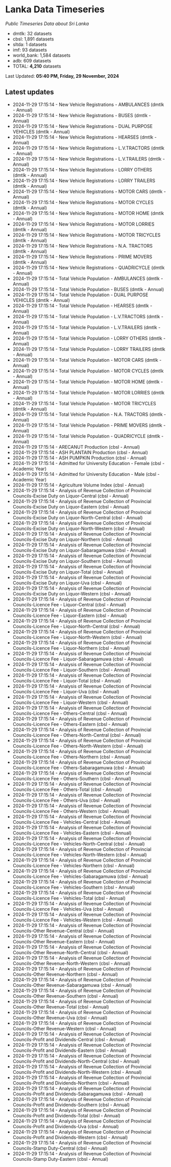 # Lanka Data Timeseries
*Public Timeseries Data about Sri Lanka*

* dmtlk: 32 datasets
* cbsl: 1,891 datasets
* sltda: 1 datasets
* imf: 93 datasets
* world_bank: 1,584 datasets
* adb: 609 datasets
* TOTAL: **4,210** datasets

Last Updated: **05:40 PM, Friday, 29 November, 2024**

## Latest updates

* 2024-11-29 17:15:14 - New Vehicle Registrations - AMBULANCES (dmtlk - Annual)
* 2024-11-29 17:15:14 - New Vehicle Registrations - BUSES (dmtlk - Annual)
* 2024-11-29 17:15:14 - New Vehicle Registrations - DUAL PURPOSE VEHICLES (dmtlk - Annual)
* 2024-11-29 17:15:14 - New Vehicle Registrations - HEARSES (dmtlk - Annual)
* 2024-11-29 17:15:14 - New Vehicle Registrations - L.V.TRACTORS (dmtlk - Annual)
* 2024-11-29 17:15:14 - New Vehicle Registrations - L.V.TRAILERS (dmtlk - Annual)
* 2024-11-29 17:15:14 - New Vehicle Registrations - LORRY OTHERS (dmtlk - Annual)
* 2024-11-29 17:15:14 - New Vehicle Registrations - LORRY TRAILERS (dmtlk - Annual)
* 2024-11-29 17:15:14 - New Vehicle Registrations - MOTOR CARS (dmtlk - Annual)
* 2024-11-29 17:15:14 - New Vehicle Registrations - MOTOR CYCLES (dmtlk - Annual)
* 2024-11-29 17:15:14 - New Vehicle Registrations - MOTOR HOME (dmtlk - Annual)
* 2024-11-29 17:15:14 - New Vehicle Registrations - MOTOR LORRIES (dmtlk - Annual)
* 2024-11-29 17:15:14 - New Vehicle Registrations - MOTOR TRICYCLES (dmtlk - Annual)
* 2024-11-29 17:15:14 - New Vehicle Registrations - N.A. TRACTORS (dmtlk - Annual)
* 2024-11-29 17:15:14 - New Vehicle Registrations - PRIME MOVERS (dmtlk - Annual)
* 2024-11-29 17:15:14 - New Vehicle Registrations - QUADRICYCLE (dmtlk - Annual)
* 2024-11-29 17:15:14 - Total Vehicle Population - AMBULANCES (dmtlk - Annual)
* 2024-11-29 17:15:14 - Total Vehicle Population - BUSES (dmtlk - Annual)
* 2024-11-29 17:15:14 - Total Vehicle Population - DUAL PURPOSE VEHICLES (dmtlk - Annual)
* 2024-11-29 17:15:14 - Total Vehicle Population - HEARSES (dmtlk - Annual)
* 2024-11-29 17:15:14 - Total Vehicle Population - L.V.TRACTORS (dmtlk - Annual)
* 2024-11-29 17:15:14 - Total Vehicle Population - L.V.TRAILERS (dmtlk - Annual)
* 2024-11-29 17:15:14 - Total Vehicle Population - LORRY OTHERS (dmtlk - Annual)
* 2024-11-29 17:15:14 - Total Vehicle Population - LORRY TRAILERS (dmtlk - Annual)
* 2024-11-29 17:15:14 - Total Vehicle Population - MOTOR CARS (dmtlk - Annual)
* 2024-11-29 17:15:14 - Total Vehicle Population - MOTOR CYCLES (dmtlk - Annual)
* 2024-11-29 17:15:14 - Total Vehicle Population - MOTOR HOME (dmtlk - Annual)
* 2024-11-29 17:15:14 - Total Vehicle Population - MOTOR LORRIES (dmtlk - Annual)
* 2024-11-29 17:15:14 - Total Vehicle Population - MOTOR TRICYCLES (dmtlk - Annual)
* 2024-11-29 17:15:14 - Total Vehicle Population - N.A. TRACTORS (dmtlk - Annual)
* 2024-11-29 17:15:14 - Total Vehicle Population - PRIME MOVERS (dmtlk - Annual)
* 2024-11-29 17:15:14 - Total Vehicle Population - QUADRICYCLE (dmtlk - Annual)
* 2024-11-29 17:15:14 - ARECANUT Production (cbsl - Annual)
* 2024-11-29 17:15:14 - ASH PLANTAIN Production (cbsl - Annual)
* 2024-11-29 17:15:14 - ASH PUMPKIN Production (cbsl - Annual)
* 2024-11-29 17:15:14 - Admitted for University Education - Female (cbsl - Academic Year)
* 2024-11-29 17:15:14 - Admitted for University Education - Male (cbsl - Academic Year)
* 2024-11-29 17:15:14 - Agriculture Volume Index (cbsl - Annual)
* 2024-11-29 17:15:14 - Analysis of Revenue Collection of Provincial Councils-Excise Duty on Liquor-Central (cbsl - Annual)
* 2024-11-29 17:15:14 - Analysis of Revenue Collection of Provincial Councils-Excise Duty on Liquor-Eastern (cbsl - Annual)
* 2024-11-29 17:15:14 - Analysis of Revenue Collection of Provincial Councils-Excise Duty on Liquor-North-Central (cbsl - Annual)
* 2024-11-29 17:15:14 - Analysis of Revenue Collection of Provincial Councils-Excise Duty on Liquor-North-Western (cbsl - Annual)
* 2024-11-29 17:15:14 - Analysis of Revenue Collection of Provincial Councils-Excise Duty on Liquor-Northern (cbsl - Annual)
* 2024-11-29 17:15:14 - Analysis of Revenue Collection of Provincial Councils-Excise Duty on Liquor-Sabaragamuwa (cbsl - Annual)
* 2024-11-29 17:15:14 - Analysis of Revenue Collection of Provincial Councils-Excise Duty on Liquor-Southern (cbsl - Annual)
* 2024-11-29 17:15:14 - Analysis of Revenue Collection of Provincial Councils-Excise Duty on Liquor-Total (cbsl - Annual)
* 2024-11-29 17:15:14 - Analysis of Revenue Collection of Provincial Councils-Excise Duty on Liquor-Uva (cbsl - Annual)
* 2024-11-29 17:15:14 - Analysis of Revenue Collection of Provincial Councils-Excise Duty on Liquor-Western (cbsl - Annual)
* 2024-11-29 17:15:14 - Analysis of Revenue Collection of Provincial Councils-Licence Fee - Liquor-Central (cbsl - Annual)
* 2024-11-29 17:15:14 - Analysis of Revenue Collection of Provincial Councils-Licence Fee - Liquor-Eastern (cbsl - Annual)
* 2024-11-29 17:15:14 - Analysis of Revenue Collection of Provincial Councils-Licence Fee - Liquor-North-Central (cbsl - Annual)
* 2024-11-29 17:15:14 - Analysis of Revenue Collection of Provincial Councils-Licence Fee - Liquor-North-Western (cbsl - Annual)
* 2024-11-29 17:15:14 - Analysis of Revenue Collection of Provincial Councils-Licence Fee - Liquor-Northern (cbsl - Annual)
* 2024-11-29 17:15:14 - Analysis of Revenue Collection of Provincial Councils-Licence Fee - Liquor-Sabaragamuwa (cbsl - Annual)
* 2024-11-29 17:15:14 - Analysis of Revenue Collection of Provincial Councils-Licence Fee - Liquor-Southern (cbsl - Annual)
* 2024-11-29 17:15:14 - Analysis of Revenue Collection of Provincial Councils-Licence Fee - Liquor-Total (cbsl - Annual)
* 2024-11-29 17:15:14 - Analysis of Revenue Collection of Provincial Councils-Licence Fee - Liquor-Uva (cbsl - Annual)
* 2024-11-29 17:15:14 - Analysis of Revenue Collection of Provincial Councils-Licence Fee - Liquor-Western (cbsl - Annual)
* 2024-11-29 17:15:14 - Analysis of Revenue Collection of Provincial Councils-Licence Fee - Others-Central (cbsl - Annual)
* 2024-11-29 17:15:14 - Analysis of Revenue Collection of Provincial Councils-Licence Fee - Others-Eastern (cbsl - Annual)
* 2024-11-29 17:15:14 - Analysis of Revenue Collection of Provincial Councils-Licence Fee - Others-North-Central (cbsl - Annual)
* 2024-11-29 17:15:14 - Analysis of Revenue Collection of Provincial Councils-Licence Fee - Others-North-Western (cbsl - Annual)
* 2024-11-29 17:15:14 - Analysis of Revenue Collection of Provincial Councils-Licence Fee - Others-Northern (cbsl - Annual)
* 2024-11-29 17:15:14 - Analysis of Revenue Collection of Provincial Councils-Licence Fee - Others-Sabaragamuwa (cbsl - Annual)
* 2024-11-29 17:15:14 - Analysis of Revenue Collection of Provincial Councils-Licence Fee - Others-Southern (cbsl - Annual)
* 2024-11-29 17:15:14 - Analysis of Revenue Collection of Provincial Councils-Licence Fee - Others-Total (cbsl - Annual)
* 2024-11-29 17:15:14 - Analysis of Revenue Collection of Provincial Councils-Licence Fee - Others-Uva (cbsl - Annual)
* 2024-11-29 17:15:14 - Analysis of Revenue Collection of Provincial Councils-Licence Fee - Others-Western (cbsl - Annual)
* 2024-11-29 17:15:14 - Analysis of Revenue Collection of Provincial Councils-Licence Fee - Vehicles-Central (cbsl - Annual)
* 2024-11-29 17:15:14 - Analysis of Revenue Collection of Provincial Councils-Licence Fee - Vehicles-Eastern (cbsl - Annual)
* 2024-11-29 17:15:14 - Analysis of Revenue Collection of Provincial Councils-Licence Fee - Vehicles-North-Central (cbsl - Annual)
* 2024-11-29 17:15:14 - Analysis of Revenue Collection of Provincial Councils-Licence Fee - Vehicles-North-Western (cbsl - Annual)
* 2024-11-29 17:15:14 - Analysis of Revenue Collection of Provincial Councils-Licence Fee - Vehicles-Northern (cbsl - Annual)
* 2024-11-29 17:15:14 - Analysis of Revenue Collection of Provincial Councils-Licence Fee - Vehicles-Sabaragamuwa (cbsl - Annual)
* 2024-11-29 17:15:14 - Analysis of Revenue Collection of Provincial Councils-Licence Fee - Vehicles-Southern (cbsl - Annual)
* 2024-11-29 17:15:14 - Analysis of Revenue Collection of Provincial Councils-Licence Fee - Vehicles-Total (cbsl - Annual)
* 2024-11-29 17:15:14 - Analysis of Revenue Collection of Provincial Councils-Licence Fee - Vehicles-Uva (cbsl - Annual)
* 2024-11-29 17:15:14 - Analysis of Revenue Collection of Provincial Councils-Licence Fee - Vehicles-Western (cbsl - Annual)
* 2024-11-29 17:15:14 - Analysis of Revenue Collection of Provincial Councils-Other Revenue-Central (cbsl - Annual)
* 2024-11-29 17:15:14 - Analysis of Revenue Collection of Provincial Councils-Other Revenue-Eastern (cbsl - Annual)
* 2024-11-29 17:15:14 - Analysis of Revenue Collection of Provincial Councils-Other Revenue-North-Central (cbsl - Annual)
* 2024-11-29 17:15:14 - Analysis of Revenue Collection of Provincial Councils-Other Revenue-North-Western (cbsl - Annual)
* 2024-11-29 17:15:14 - Analysis of Revenue Collection of Provincial Councils-Other Revenue-Northern (cbsl - Annual)
* 2024-11-29 17:15:14 - Analysis of Revenue Collection of Provincial Councils-Other Revenue-Sabaragamuwa (cbsl - Annual)
* 2024-11-29 17:15:14 - Analysis of Revenue Collection of Provincial Councils-Other Revenue-Southern (cbsl - Annual)
* 2024-11-29 17:15:14 - Analysis of Revenue Collection of Provincial Councils-Other Revenue-Total (cbsl - Annual)
* 2024-11-29 17:15:14 - Analysis of Revenue Collection of Provincial Councils-Other Revenue-Uva (cbsl - Annual)
* 2024-11-29 17:15:14 - Analysis of Revenue Collection of Provincial Councils-Other Revenue-Western (cbsl - Annual)
* 2024-11-29 17:15:14 - Analysis of Revenue Collection of Provincial Councils-Profit and Dividends-Central (cbsl - Annual)
* 2024-11-29 17:15:14 - Analysis of Revenue Collection of Provincial Councils-Profit and Dividends-Eastern (cbsl - Annual)
* 2024-11-29 17:15:14 - Analysis of Revenue Collection of Provincial Councils-Profit and Dividends-North-Central (cbsl - Annual)
* 2024-11-29 17:15:14 - Analysis of Revenue Collection of Provincial Councils-Profit and Dividends-North-Western (cbsl - Annual)
* 2024-11-29 17:15:14 - Analysis of Revenue Collection of Provincial Councils-Profit and Dividends-Northern (cbsl - Annual)
* 2024-11-29 17:15:14 - Analysis of Revenue Collection of Provincial Councils-Profit and Dividends-Sabaragamuwa (cbsl - Annual)
* 2024-11-29 17:15:14 - Analysis of Revenue Collection of Provincial Councils-Profit and Dividends-Southern (cbsl - Annual)
* 2024-11-29 17:15:14 - Analysis of Revenue Collection of Provincial Councils-Profit and Dividends-Total (cbsl - Annual)
* 2024-11-29 17:15:14 - Analysis of Revenue Collection of Provincial Councils-Profit and Dividends-Uva (cbsl - Annual)
* 2024-11-29 17:15:14 - Analysis of Revenue Collection of Provincial Councils-Profit and Dividends-Western (cbsl - Annual)
* 2024-11-29 17:15:14 - Analysis of Revenue Collection of Provincial Councils-Stamp Duty-Central (cbsl - Annual)
* 2024-11-29 17:15:14 - Analysis of Revenue Collection of Provincial Councils-Stamp Duty-Eastern (cbsl - Annual)